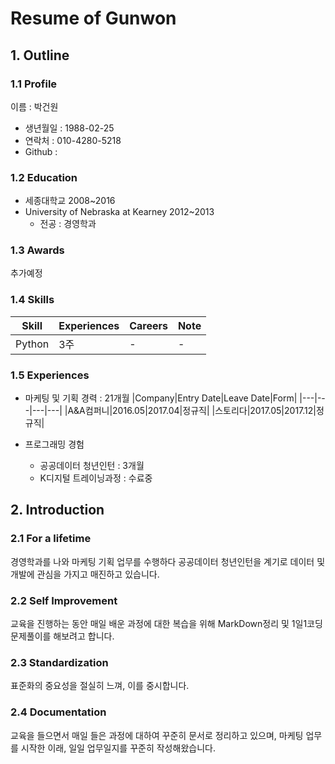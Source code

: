 # Resume of Gunwon

## 1. Outline
### 1.1 Profile
이름 : 박건원
- 생년월일 : 1988-02-25
- 연락처 : 010-4280-5218
- Github : 

### 1.2 Education
- 세종대학교 2008~2016
- University of Nebraska at Kearney 2012~2013
  - 전공 : 경영학과

### 1.3  Awards
추가예정

### 1.4 Skills
|Skill|Experiences|Careers|Note|
|---|---|---|---|
|Python|3주|-|-|

### 1.5 Experiences
- 마케팅 및 기획 경력 : 21개월
    |Company|Entry Date|Leave Date|Form|
    |---|---|---|---|
    |A&A컴퍼니|2016.05|2017.04|정규직|
    |스토리다|2017.05|2017.12|정규직|

- 프로그래밍 경험
  - 공공데이터 청년인턴 : 3개월
  - K디지털 트레이닝과정 : 수료중

## 2. Introduction
### 2.1 For a lifetime
경영학과를 나와 마케팅 기획 업무를 수행하다 공공데이터 청년인턴을 계기로 데이터 및 개발에 관심을 가지고 매진하고 있습니다.

### 2.2 Self Improvement
교육을 진행하는 동안 매일 배운 과정에 대한 복습을 위해 MarkDown정리 및 1일1코딩문제풀이를 해보려고 합니다.

### 2.3 Standardization
표준화의 중요성을 절실히 느껴, 이를 중시합니다.

### 2.4 Documentation
교육을 들으면서 매일 들은 과정에 대하여 꾸준히 문서로 정리하고 있으며, 마케팅 업무를 시작한 이래, 일일 업무일지를 꾸준히 작성해왔습니다.
